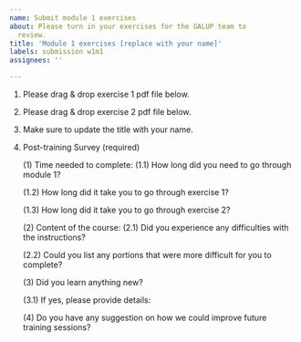 ```yaml
---
name: Submit module 1 exercises
about: Please turn in your exercises for the GALUP team to
  review.
title: 'Module 1 exercises [replace with your name]'
labels: submission w1m1
assignees: ''

---
```


1. Please drag & drop exercise 1 pdf file below.

2. Please drag & drop exercise 2 pdf file below.

3. Make sure to update the title with your name.

4. Post-training Survey (required)

   (1) Time needed to complete:
     (1.1) How long did you need to go through module 1?

     (1.2) How long did it take you to go through exercise 1?

     (1.3) How long did it take you to go through exercise 2?

   (2) Content of the course:
     (2.1) Did you experience any difficulties with the instructions?
     
     (2.2) Could you list any portions that were more difficult for you to complete?
     

   (3) Did you learn anything new?

     (3.1) If yes, please provide details:
     

   (4) Do you have any suggestion on how we could improve future training sessions?
   
   
   
   
   
   
   
   



